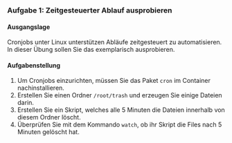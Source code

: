 ### Aufgabe 1: Zeitgesteuerter Ablauf ausprobieren
#### Ausgangslage
Cronjobs unter Linux unterstützen Abläufe zeitgesteuert zu automatisieren.
In dieser Übung sollen Sie das exemplarisch ausprobieren.

#### Aufgabenstellung
1. Um Cronjobs einzurichten, müssen Sie das Paket `cron` im Container 
nachinstallieren.
2. Erstellen Sie einen Ordner `/root/trash` und erzeugen Sie einige
   Dateien darin. 
3. Erstellen Sie ein Skript, welches alle 5 Minuten
   die Dateien innerhalb von diesem Ordner löscht. 
4. Überprüfen Sie mit dem Kommando `watch`, ob ihr Skript die Files nach 5 Minuten
   gelöscht hat.
